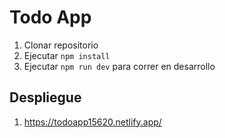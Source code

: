 # Todo App
1. Clonar repositorio
2. Ejecutar ```npm install```
3. Ejecutar ```npm run dev``` para correr en desarrollo


## Despliegue
1. https://todoapp15620.netlify.app/ 